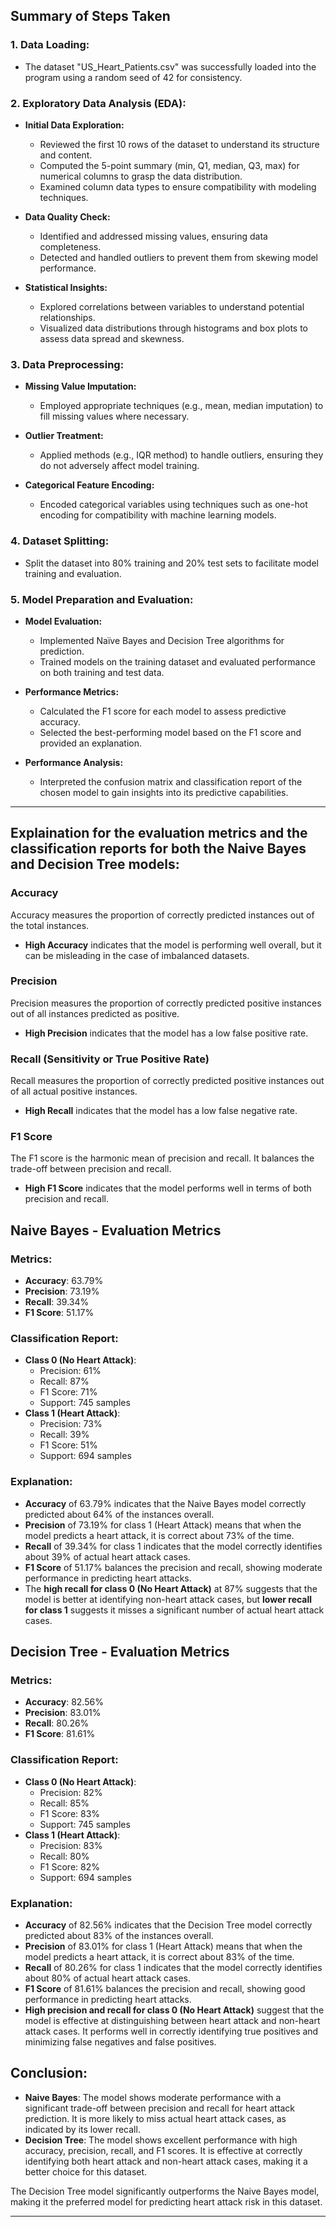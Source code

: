 
## Summary of Steps Taken

### 1. Data Loading:
- The dataset "US_Heart_Patients.csv" was successfully loaded into the program using a random seed of 42 for consistency.

### 2. Exploratory Data Analysis (EDA):
- **Initial Data Exploration:**
  - Reviewed the first 10 rows of the dataset to understand its structure and content.
  - Computed the 5-point summary (min, Q1, median, Q3, max) for numerical columns to grasp the data distribution.
  - Examined column data types to ensure compatibility with modeling techniques.
  
- **Data Quality Check:**
  - Identified and addressed missing values, ensuring data completeness.
  - Detected and handled outliers to prevent them from skewing model performance.
  
- **Statistical Insights:**
  - Explored correlations between variables to understand potential relationships.
  - Visualized data distributions through histograms and box plots to assess data spread and skewness.

### 3. Data Preprocessing:
- **Missing Value Imputation:**
  - Employed appropriate techniques (e.g., mean, median imputation) to fill missing values where necessary.

- **Outlier Treatment:**
  - Applied methods (e.g., IQR method) to handle outliers, ensuring they do not adversely affect model training.

- **Categorical Feature Encoding:**
  - Encoded categorical variables using techniques such as one-hot encoding for compatibility with machine learning models.

### 4. Dataset Splitting:
- Split the dataset into 80% training and 20% test sets to facilitate model training and evaluation.

### 5. Model Preparation and Evaluation:
- **Model Evaluation:**
  - Implemented Naïve Bayes and Decision Tree algorithms for prediction.
  - Trained models on the training dataset and evaluated performance on both training and test data.

- **Performance Metrics:**
  - Calculated the F1 score for each model to assess predictive accuracy.
  - Selected the best-performing model based on the F1 score and provided an explanation.

- **Performance Analysis:**
  - Interpreted the confusion matrix and classification report of the chosen model to gain insights into its predictive capabilities.

---

## Explaination for the evaluation metrics and the classification reports for both the Naive Bayes and Decision Tree models:

### Accuracy
Accuracy measures the proportion of correctly predicted instances out of the total instances.

- **High Accuracy** indicates that the model is performing well overall, but it can be misleading in the case of imbalanced datasets.

### Precision
Precision measures the proportion of correctly predicted positive instances out of all instances predicted as positive.

- **High Precision** indicates that the model has a low false positive rate.

### Recall (Sensitivity or True Positive Rate)
Recall measures the proportion of correctly predicted positive instances out of all actual positive instances.

- **High Recall** indicates that the model has a low false negative rate.

### F1 Score
The F1 score is the harmonic mean of precision and recall. It balances the trade-off between precision and recall.

- **High F1 Score** indicates that the model performs well in terms of both precision and recall.

## Naive Bayes - Evaluation Metrics

### Metrics:
- **Accuracy**: 63.79%
- **Precision**: 73.19%
- **Recall**: 39.34%
- **F1 Score**: 51.17%

### Classification Report:
- **Class 0 (No Heart Attack)**:
  - Precision: 61%
  - Recall: 87%
  - F1 Score: 71%
  - Support: 745 samples
- **Class 1 (Heart Attack)**:
  - Precision: 73%
  - Recall: 39%
  - F1 Score: 51%
  - Support: 694 samples

### Explanation:
- **Accuracy** of 63.79% indicates that the Naive Bayes model correctly predicted about 64% of the instances overall.
- **Precision** of 73.19% for class 1 (Heart Attack) means that when the model predicts a heart attack, it is correct about 73% of the time.
- **Recall** of 39.34% for class 1 indicates that the model correctly identifies about 39% of actual heart attack cases.
- **F1 Score** of 51.17% balances the precision and recall, showing moderate performance in predicting heart attacks.
- The **high recall for class 0 (No Heart Attack)** at 87% suggests that the model is better at identifying non-heart attack cases, but **lower recall for class 1** suggests it misses a significant number of actual heart attack cases.

## Decision Tree - Evaluation Metrics

### Metrics:
- **Accuracy**: 82.56%
- **Precision**: 83.01%
- **Recall**: 80.26%
- **F1 Score**: 81.61%

### Classification Report:
- **Class 0 (No Heart Attack)**:
  - Precision: 82%
  - Recall: 85%
  - F1 Score: 83%
  - Support: 745 samples
- **Class 1 (Heart Attack)**:
  - Precision: 83%
  - Recall: 80%
  - F1 Score: 82%
  - Support: 694 samples

### Explanation:
- **Accuracy** of 82.56% indicates that the Decision Tree model correctly predicted about 83% of the instances overall.
- **Precision** of 83.01% for class 1 (Heart Attack) means that when the model predicts a heart attack, it is correct about 83% of the time.
- **Recall** of 80.26% for class 1 indicates that the model correctly identifies about 80% of actual heart attack cases.
- **F1 Score** of 81.61% balances the precision and recall, showing good performance in predicting heart attacks.
- **High precision and recall for class 0 (No Heart Attack)** suggest that the model is effective at distinguishing between heart attack and non-heart attack cases. It performs well in correctly identifying true positives and minimizing false negatives and false positives.

## Conclusion:
- **Naive Bayes**: The model shows moderate performance with a significant trade-off between precision and recall for heart attack prediction. It is more likely to miss actual heart attack cases, as indicated by its lower recall.
- **Decision Tree**: The model shows excellent performance with high accuracy, precision, recall, and F1 scores. It is effective at correctly identifying both heart attack and non-heart attack cases, making it a better choice for this dataset.

The Decision Tree model significantly outperforms the Naive Bayes model, making it the preferred model for predicting heart attack risk in this dataset.

---